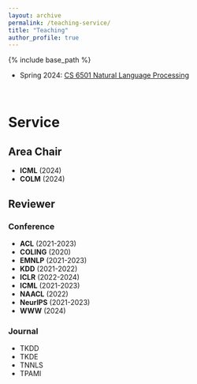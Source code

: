 ```yaml
---
layout: archive
permalink: /teaching-service/
title: "Teaching"
author_profile: true
---
```


{% include base_path %}

* Spring 2024: [CS 6501 Natural Language Processing](https://yumeng5.github.io/teaching/2024-spring-cs6501)


<br/>

# Service

## Area Chair 
* **ICML** (2024)
* **COLM** (2024)

## Reviewer

### Conference
* **ACL** (2021-2023)
* **COLING** (2020)
* **EMNLP** (2021-2023)
* **KDD** (2021-2022)
* **ICLR** (2022-2024)
* **ICML** (2021-2023)
* **NAACL** (2022)
* **NeurIPS** (2021-2023)
* **WWW** (2024)

### Journal
* TKDD
* TKDE
* TNNLS
* TPAMI
